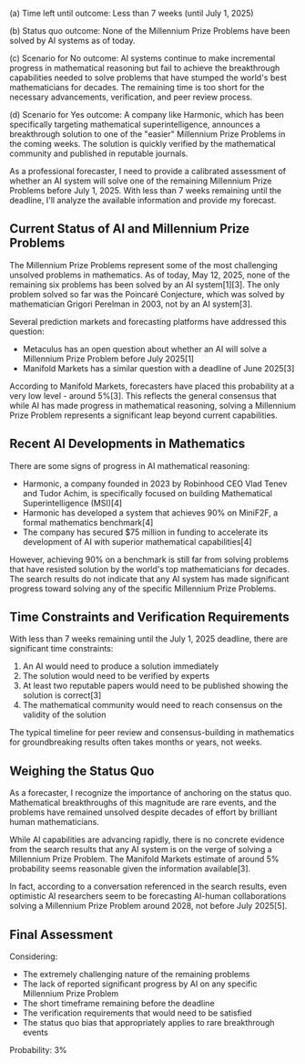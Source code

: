 (a) Time left until outcome: Less than 7 weeks (until July 1, 2025)

(b) Status quo outcome: None of the Millennium Prize Problems have been solved by AI systems as of today.

(c) Scenario for No outcome: AI systems continue to make incremental progress in mathematical reasoning but fail to achieve the breakthrough capabilities needed to solve problems that have stumped the world's best mathematicians for decades. The remaining time is too short for the necessary advancements, verification, and peer review process.

(d) Scenario for Yes outcome: A company like Harmonic, which has been specifically targeting mathematical superintelligence, announces a breakthrough solution to one of the "easier" Millennium Prize Problems in the coming weeks. The solution is quickly verified by the mathematical community and published in reputable journals.

As a professional forecaster, I need to provide a calibrated assessment of whether an AI system will solve one of the remaining Millennium Prize Problems before July 1, 2025. With less than 7 weeks remaining until the deadline, I'll analyze the available information and provide my forecast.

## Current Status of AI and Millennium Prize Problems

The Millennium Prize Problems represent some of the most challenging unsolved problems in mathematics. As of today, May 12, 2025, none of the remaining six problems has been solved by an AI system[1][3]. The only problem solved so far was the Poincaré Conjecture, which was solved by mathematician Grigori Perelman in 2003, not by an AI system[3].

Several prediction markets and forecasting platforms have addressed this question:
- Metaculus has an open question about whether an AI will solve a Millennium Prize Problem before July 2025[1]
- Manifold Markets has a similar question with a deadline of June 2025[3]

According to Manifold Markets, forecasters have placed this probability at a very low level - around 5%[3]. This reflects the general consensus that while AI has made progress in mathematical reasoning, solving a Millennium Prize Problem represents a significant leap beyond current capabilities.

## Recent AI Developments in Mathematics

There are some signs of progress in AI mathematical reasoning:

- Harmonic, a company founded in 2023 by Robinhood CEO Vlad Tenev and Tudor Achim, is specifically focused on building Mathematical Superintelligence (MSI)[4]
- Harmonic has developed a system that achieves 90% on MiniF2F, a formal mathematics benchmark[4]
- The company has secured $75 million in funding to accelerate its development of AI with superior mathematical capabilities[4]

However, achieving 90% on a benchmark is still far from solving problems that have resisted solution by the world's top mathematicians for decades. The search results do not indicate that any AI system has made significant progress toward solving any of the specific Millennium Prize Problems.

## Time Constraints and Verification Requirements

With less than 7 weeks remaining until the July 1, 2025 deadline, there are significant time constraints:

1. An AI would need to produce a solution immediately
2. The solution would need to be verified by experts
3. At least two reputable papers would need to be published showing the solution is correct[3]
4. The mathematical community would need to reach consensus on the validity of the solution

The typical timeline for peer review and consensus-building in mathematics for groundbreaking results often takes months or years, not weeks.

## Weighing the Status Quo

As a forecaster, I recognize the importance of anchoring on the status quo. Mathematical breakthroughs of this magnitude are rare events, and the problems have remained unsolved despite decades of effort by brilliant human mathematicians.

While AI capabilities are advancing rapidly, there is no concrete evidence from the search results that any AI system is on the verge of solving a Millennium Prize Problem. The Manifold Markets estimate of around 5% probability seems reasonable given the information available[3].

In fact, according to a conversation referenced in the search results, even optimistic AI researchers seem to be forecasting AI-human collaborations solving a Millennium Prize Problem around 2028, not before July 2025[5].

## Final Assessment

Considering:
- The extremely challenging nature of the remaining problems
- The lack of reported significant progress by AI on any specific Millennium Prize Problem
- The short timeframe remaining before the deadline
- The verification requirements that would need to be satisfied
- The status quo bias that appropriately applies to rare breakthrough events

Probability: 3%